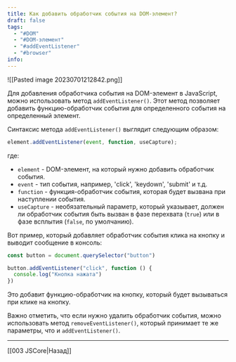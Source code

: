 ```yaml
---
title: Как добавить обработчик события на DOM-элемент?
draft: false
tags:
  - "#DOM"
  - "#DOM-элемент"
  - "#addEventListener"
  - "#browser"
info:
---
```

![[Pasted image 20230701212842.png]]

Для добавления обработчика события на DOM-элемент в JavaScript, можно использовать метод `addEventListener()`. Этот метод позволяет добавить функцию-обработчик события для определенного события на определенный элемент.

Синтаксис метода `addEventListener()` выглядит следующим образом:

```javascript
element.addEventListener(event, function, useCapture);
```

где:

- `element` - DOM-элемент, на который нужно добавить обработчик события.
- `event` - тип события, например, 'click', 'keydown', 'submit' и т.д.
- `function` - функция-обработчик события, которая будет вызвана при наступлении события.
- `useCapture` - необязательный параметр, который указывает, должен ли обработчик события быть вызван в фазе перехвата (`true`) или в фазе всплытия (`false`, по умолчанию).

Вот пример, который добавляет обработчик события клика на кнопку и выводит сообщение в консоль:

```javascript
const button = document.querySelector("button")

button.addEventListener("click", function () {
  console.log("Кнопка нажата")
})
```

Это добавит функцию-обработчик на кнопку, который будет вызываться при клике на кнопку.

Важно отметить, что если нужно удалить обработчик события, можно использовать метод `removeEventListener()`, который принимает те же параметры, что и `addEventListener()`.

---

[[003 JSCore|Назад]]